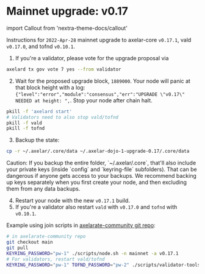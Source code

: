# Mainnet upgrade: v0.17

import Callout from 'nextra-theme-docs/callout'

Instructions for `2022-Apr-28` mainnet upgrade to axelar-core `v0.17.1`, vald `v0.17.0`, and tofnd `v0.10.1`.

1. If you're a validator, please vote for the upgrade proposal via

```bash
axelard tx gov vote 7 yes --from validator
```

2. Wait for the proposed upgrade block, `1889000`. Your node will panic at that block height with a log: `{"level":"error","module":"consensus","err":"UPGRADE \"v0.17\" NEEDED at height: ",`. Stop your node after chain halt.

```bash
pkill -f 'axelard start'
# Validators need to also stop vald/tofnd
pkill -f vald
pkill -f tofnd
```

3. Backup the state:

```bash
cp -r ~/.axelar/.core/data ~/.axelar-dojo-1-upgrade-0.17/.core/data
```

<Callout type="warning" emoji="⚠️">
  Caution: If you backup the entire folder, `~/.axelar/.core`, that'll also include your private keys (inside `config` and `keyring-file` subfolders). That can be dangerous if anyone gets access to your backups. We recommend backing up keys separately when you first create your node, and then excluding them from any data backups.
</Callout>

4. Restart your node with the new `v0.17.1` build.
5. If you're a validator also restart `vald` with `v0.17.0` and `tofnd` with `v0.10.1`.

Example using join scripts in [axelarate-community git repo](https://github.com/axelarnetwork/axelarate-community):

```bash
# in axelarate-community repo
git checkout main
git pull
KEYRING_PASSWORD="pw-1" ./scripts/node.sh -n mainnet -a v0.17.1
# For validators, restart vald/tofnd
KEYRING_PASSWORD="pw-1" TOFND_PASSWORD="pw-2" ./scripts/validator-tools-host.sh -a v0.17.0 -q v0.10.1 -n mainnet
```
